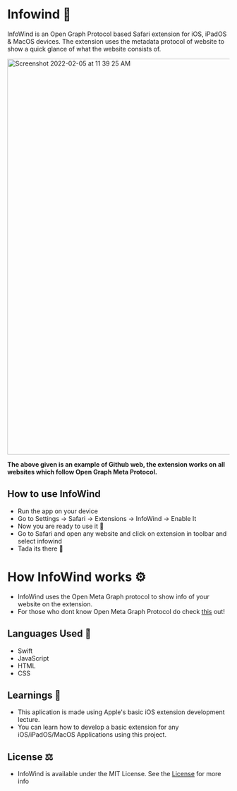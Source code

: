# Infowind 💨
InfoWind is an Open Graph Protocol based Safari extension for iOS, iPadOS & MacOS devices. The extension uses the metadata protocol of website to show a quick glance of what the website consists of.
 
<img width="898" alt="Screenshot 2022-02-05 at 11 39 25 AM" src="https://user-images.githubusercontent.com/56252259/152630951-e3de3029-c797-479e-bb2d-e594ad434d1a.png">

**The above given is an example of Github web, the extension works on all websites which follow Open Graph Meta Protocol.**

## How to use InfoWind
* Run the app on your device
* Go to Settings -> Safari -> Extensions -> InfoWind -> Enable It
* Now you are ready to use it 🚀
* Go to Safari and open any website and click on extension in toolbar and select infowind
* Tada its there 🤭

# How InfoWind works ⚙️
* InfoWind uses the Open Meta Graph protocol to show info of your website on the extension. 
* For those who dont know Open Meta Graph Protocol do check [this](https://ogp.me) out!

## Languages Used 📒
* Swift
* JavaScript
* HTML
* CSS

## Learnings 📖
* This aplication is made using Apple's basic iOS extension development lecture. 
* You can learn how to develop a basic extension for any iOS/iPadOS/MacOS Applications using this project.

## License ⚖️
* InfoWind is available under the MIT License. See the [License](https://github.com/gokulnair2001/Infowind/blob/master/LICENSE) for more info
